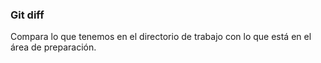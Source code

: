 ### Git diff
Compara lo que tenemos en el directorio de trabajo con lo que está en el área de preparación. 
